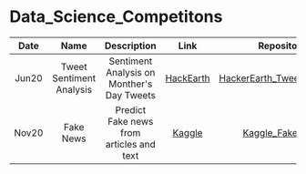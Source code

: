 # Data_Science_Competitons

|<b>Date</b> | <b>Name</b> | <b>Description</b> | <b>Link</b> | <b>Repository</b> | <b>Outcome</b> | 
| :---:| :-:|:-: |:-: |:-: |:-: |
| Jun20| Tweet Sentiment Analysis| Sentiment Analysis on Monther's Day Tweets | [HackEarth](https://www.hackerearth.com/challenges/competitive/hackerearth-machine-learning-challenge-mothers-day/problems/) |[HackerEarth_TweetSentiment](https://github.com/apurvasijaria/Data_Science_Competitons/tree/master/HackerEarth_TweetSentiment) |(35th Public LB Rank) |
| Nov20| Fake News | Predict Fake news from articles and text | [Kaggle](https://www.kaggle.com/c/fake-news) |[Kaggle_FakeNews](https://github.com/apurvasijaria/Data_Science_Competitions/tree/master/Kaggle_FakeNews) |(0.992 Private Score) |
